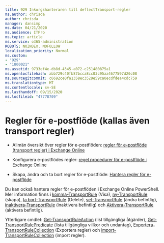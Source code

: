 ```yaml
---
title: 929 Inkorgshanteraren till deflectTransport-regler
ms.author: chrisda
author: chrisda
manager: dansimp
ms.date: 04/21/2020
ms.audience: ITPro
ms.topic: article
ms.service: o365-administration
ROBOTS: NOINDEX, NOFOLLOW
localization_priority: Normal
ms.custom:
- "929"
- "1800021"
ms.assetid: 9733ef4e-db8d-4345-a072-c251480875a1
ms.openlocfilehash: abb729c40fb87bcca8cc03c95aa4677597d20c08
ms.sourcegitcommit: c6692ce0fa1358ec3529e59ca0ecdfdea4cdc759
ms.translationtype: MT
ms.contentlocale: sv-SE
ms.lasthandoff: 09/15/2020
ms.locfileid: "47778709"
---
```

# <a name="mail-flow-rules-also-known-as-transport-rules"></a>Regler för e-postflöde (kallas även transport regler)

- Allmän översikt över regler för e-postflöden: [regler för e-postflöde (transport regler) i Exchange Online](https://technet.microsoft.com/library/jj919238.aspx)

- Konfigurera e-postflödes regler: [regel procedurer för e-postflöde i Exchange Online](https://technet.microsoft.com/library/dn600436.aspx)

- Skapa, ändra och ta bort regler för e-postflöde: [Hantera regler för e-postflöde](https://technet.microsoft.com/library/jj657505.aspx)

Du kan också hantera regler för e-postflöden i Exchange Online PowerShell. Mer information finns i [komma-TransportRule](https://docs.microsoft.com/powershell/module/exchange/policy-and-compliance/get-transportrule) (Visa), [ny-TransportRule](https://docs.microsoft.com/powershell/module/exchange/policy-and-compliance/new-transportrule) (skapa), [ta bort-TransportRule](https://docs.microsoft.com/powershell/module/exchange/policy-and-compliance/remove-transportrule) (Delete), [set-TransportRule](https://docs.microsoft.com/powershell/module/exchange/policy-and-compliance/set-transportrule) (ändra befintlig), [inaktivera-TransportRule](https://docs.microsoft.com/powershell/module/exchange/policy-and-compliance/disable-transportrule) (inaktivera befintlig) och [Aktivera-TransportRule](https://docs.microsoft.com/powershell/module/exchange/policy-and-compliance/enable-transportrule) (aktivera befintlig).

Ytterligare cmdlet: [Get-TransportRuleAction](https://docs.microsoft.com/powershell/module/exchange/policy-and-compliance/get-transportruleaction) (list tillgängliga åtgärder), [Get-TransportRulePredicate](https://docs.microsoft.com/powershell/module/exchange/policy-and-compliance/get-transportrulepredicate) (lista tillgängliga villkor och undantag), [Exportera-TransportRuleCollection](https://docs.microsoft.com/powershell/module/exchange/policy-and-compliance/export-transportrulecollection) (Exportera regler) och [import-TransportRuleCollection](https://docs.microsoft.com/powershell/module/exchange/policy-and-compliance/import-transportrulecollection) (import regler).
